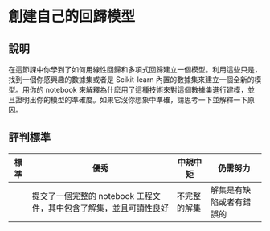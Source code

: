 # 創建自己的回歸模型

## 說明

在這節課中你學到了如何用線性回歸和多項式回歸建立一個模型。利用這些只是，找到一個你感興趣的數據集或者是 Scikit-learn 內置的數據集來建立一個全新的模型。用你的 notebook 來解釋為什麽用了這種技術來對這個數據集進行建模，並且證明出你的模型的準確度。如果它沒你想象中準確，請思考一下並解釋一下原因。

## 評判標準

| 標準 | 優秀                                                    | 中規中矩                   | 仍需努力               |
| -------- | ------------------------------------------------------------ | -------------------------- | ------------------------------- |
|          | 提交了一個完整的 notebook 工程文件，其中包含了解集，並且可讀性良好 | 不完整的解集 | 解集是有缺陷或者有錯誤的 |
